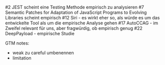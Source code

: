 #2 JEST scheint eine Testing Methode empirisch zu analysieren
#7 Semantic Patches for Adaptation of JavaScript Programs to Evolving Libraries scheint empirisch
#12 Siri - es wirkt eher so, als würde es um das entwickelte Tool als um die empirische Analyse gehen
#17 AutoCCAG - im Zweifel relevant für uns, aber fragwürdig, ob empirisch genug
#22 DeepPayload - empirische Studie


GTM notes:
* weak zu careful umbenennen
* limitation